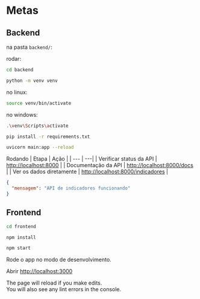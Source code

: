 # Metas

## Backend

na pasta `backend/`:

rodar:

```bash
cd backend
```

```bash
python -m venv venv
```

no linux:

```bash
source venv/bin/activate
```

no windows:

```bash
.\venv\Scripts\activate
```

```bash
pip install -r requirements.txt
```

```bash
uvicorn main:app --reload
```

Rodando
| Etapa | Ação |
| --- | ---|
| Verificar status da API | [http://localhost:8000](http://localhost:8000) |
| Documentação da API | [http://localhost:8000/docs](http://localhost:8000/docs) |
| Ver os dados diretamente | [http://localhost:8000/indicadores](http://localhost:8000/indicadores) |

```json
{
  "mensagem": "API de indicadores funcionando"
}
```

## Frontend

```bash
cd frontend
```

```bash
npm install
```

```bash
npm start
```

Rode o app no modo de desenvolvimento.

Abrir [http://localhost:3000](http://localhost:3000)

The page will reload if you make edits.\
You will also see any lint errors in the console.
